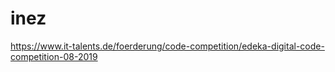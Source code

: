 # inez
https://www.it-talents.de/foerderung/code-competition/edeka-digital-code-competition-08-2019
